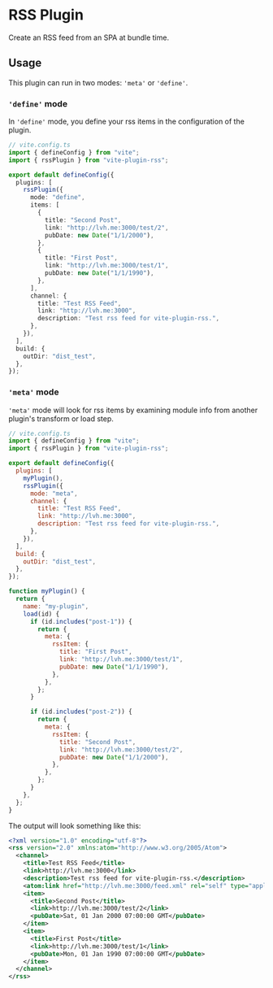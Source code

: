 # RSS Plugin

Create an RSS feed from an SPA at bundle time.

## Usage

This plugin can run in two modes: `'meta'` or `'define'`.

### `'define'` mode

In `'define'` mode, you define your rss items in the configuration of the
plugin.

```typescript
// vite.config.ts
import { defineConfig } from "vite";
import { rssPlugin } from "vite-plugin-rss";

export default defineConfig({
  plugins: [
    rssPlugin({
      mode: "define",
      items: [
        {
          title: "Second Post",
          link: "http://lvh.me:3000/test/2",
          pubDate: new Date("1/1/2000"),
        },
        {
          title: "First Post",
          link: "http://lvh.me:3000/test/1",
          pubDate: new Date("1/1/1990"),
        },
      ],
      channel: {
        title: "Test RSS Feed",
        link: "http://lvh.me:3000",
        description: "Test rss feed for vite-plugin-rss.",
      },
    }),
  ],
  build: {
    outDir: "dist_test",
  },
});
```

### `'meta'` mode

`'meta'` mode will look for rss items by examining module info from another
plugin's transform or load step.

```javascript
// vite.config.ts
import { defineConfig } from "vite";
import { rssPlugin } from "vite-plugin-rss";

export default defineConfig({
  plugins: [
    myPlugin(),
    rssPlugin({
      mode: "meta",
      channel: {
        title: "Test RSS Feed",
        link: "http://lvh.me:3000",
        description: "Test rss feed for vite-plugin-rss.",
      },
    }),
  ],
  build: {
    outDir: "dist_test",
  },
});

function myPlugin() {
  return {
    name: "my-plugin",
    load(id) {
      if (id.includes("post-1")) {
        return {
          meta: {
            rssItem: {
              title: "First Post",
              link: "http://lvh.me:3000/test/1",
              pubDate: new Date("1/1/1990"),
            },
          },
        };
      }

      if (id.includes("post-2")) {
        return {
          meta: {
            rssItem: {
              title: "Second Post",
              link: "http://lvh.me:3000/test/2",
              pubDate: new Date("1/1/2000"),
            },
          },
        };
      }
    },
  };
}
```

The output will look something like this:

```xml
<?xml version="1.0" encoding="utf-8"?>
<rss version="2.0" xmlns:atom="http://www.w3.org/2005/Atom">
  <channel>
    <title>Test RSS Feed</title>
    <link>http://lvh.me:3000</link>
    <description>Test rss feed for vite-plugin-rss.</description>
    <atom:link href="http://lvh.me:3000/feed.xml" rel="self" type="application/rss+xml"/>
    <item>
      <title>Second Post</title>
      <link>http://lvh.me:3000/test/2</link>
      <pubDate>Sat, 01 Jan 2000 07:00:00 GMT</pubDate>
    </item>
    <item>
      <title>First Post</title>
      <link>http://lvh.me:3000/test/1</link>
      <pubDate>Mon, 01 Jan 1990 07:00:00 GMT</pubDate>
    </item>
  </channel>
</rss>
```
